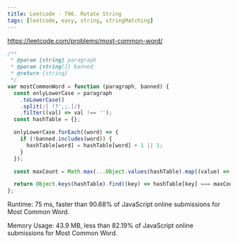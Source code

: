 ```yaml
---
title: Leetcode - 796. Rotate String
tags: [leetcode, easy, string, stringMatching]
---
```


https://leetcode.com/problems/most-common-word/

```js
/**
 * @param {string} paragraph
 * @param {string[]} banned
 * @return {string}
 */
var mostCommonWord = function (paragraph, banned) {
  const onlyLowerCase = paragraph
    .toLowerCase()
    .split(/[ !?',;.]/)
    .filter((val) => val !== '');
  const hashTable = {};

  onlyLowerCase.forEach((word) => {
    if (!banned.includes(word)) {
      hashTable[word] = hashTable[word] + 1 || 1;
    }
  });

  const maxCount = Math.max(...Object.values(hashTable).map((value) => value));

  return Object.keys(hashTable).find((key) => hashTable[key] === maxCount);
};
```

Runtime: 75 ms, faster than 90.68% of JavaScript online submissions for Most Common Word.

Memory Usage: 43.9 MB, less than 82.19% of JavaScript online submissions for Most Common Word.

